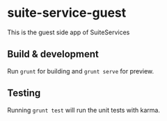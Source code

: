 # suite-service-guest

This is the guest side app of SuiteServices

## Build & development

Run `grunt` for building and `grunt serve` for preview.

## Testing

Running `grunt test` will run the unit tests with karma.
